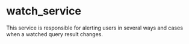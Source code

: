 # watch_service
This service is responsible for alerting users in several ways and cases when a watched query result changes.
